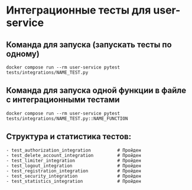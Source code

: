 # Интеграционные тесты для user-service

## Команда для запуска (запускать тесты по одному)
```
docker compose run --rm user-service pytest tests/integrations/NAME_TEST.py
```

## Команда для запуска одной функции в файле с интеграционными тестами
```
docker compose run --rm user-service pytest tests/integrations/NAME_TEST.py::NAME_FUNCTION
```

## Структура и статистика тестов:
```
- test_authorization_integration          # Пройден
- test_delete_account_integration         # Пройден
- test_limiter_integration                # Пройден
- test_logout_integration                 # Пройден
- test_registration_integration           # Пройден
- test_security_integration               # Пройден
- test_statistics_integration             # Пройден
```
